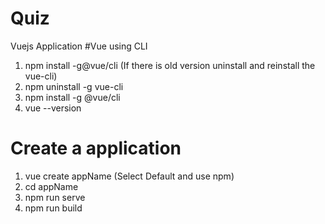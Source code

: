 # Quiz
 Vuejs Application
#Vue using CLI
1. npm install -g@vue/cli 
(If there is old version uninstall and reinstall the vue-cli)
2. npm uninstall -g vue-cli
3. npm install -g @vue/cli
4. vue --version
# Create a application
1. vue create appName (Select Default and use npm)
2. cd appName
3. npm run serve
4. npm run build
